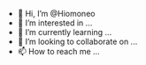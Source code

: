 - 👋 Hi, I’m @Hiomoneo
- 👀 I’m interested in ...
- 🌱 I’m currently learning ...
- 💞️ I’m looking to collaborate on ...
- 📫 How to reach me ...

<!---
Hiomoneo/Hiomoneo is a ✨ special ✨ repository because its `README.md` (this file) appears on your GitHub profile.
You can click the Preview link to take a look at your changes.
--->
